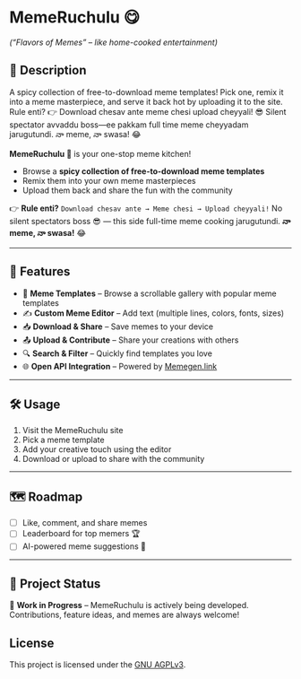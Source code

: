 # MemeRuchulu 😋
*(“Flavors of Memes” – like home-cooked entertainment)*

## 📖 Description

A spicy collection of free-to-download meme templates! Pick one, remix it into a meme masterpiece, and serve it back hot by uploading it to the site. Rule enti? 👉 Download chesav ante meme chesi upload cheyyali! 😎 Silent spectator avvaddu boss—ee pakkam full time meme cheyyadam jarugutundi. నా meme, నా swasa! 😂

**MemeRuchulu 🍛** is your one-stop meme kitchen!

* Browse a **spicy collection of free-to-download meme templates**
* Remix them into your own meme masterpieces
* Upload them back and share the fun with the community

👉 **Rule enti?**
`Download chesav ante → Meme chesi → Upload cheyyali!`
No silent spectators boss 😎 — this side full-time meme cooking jarugutundi.
**నా meme, నా swasa!** 😂

---

## 🚀 Features

* 🎨 **Meme Templates** – Browse a scrollable gallery with popular meme templates
* ✍️ **Custom Meme Editor** – Add text (multiple lines, colors, fonts, sizes)
* 📥 **Download & Share** – Save memes to your device
* 📤 **Upload & Contribute** – Share your creations with others
* 🔍 **Search & Filter** – Quickly find templates you love
* 🌐 **Open API Integration** – Powered by [Memegen.link](https://api.memegen.link/templates)

---

## 🛠️ Usage

1. Visit the MemeRuchulu site
2. Pick a meme template
3. Add your creative touch using the editor
4. Download or upload to share with the community

---

## 🗺️ Roadmap

* [ ] Like, comment, and share memes
* [ ] Leaderboard for top memers 🏆
* [ ] AI-powered meme suggestions 🤖

---

## 📌 Project Status

🔄 **Work in Progress** – MemeRuchulu is actively being developed.
Contributions, feature ideas, and memes are always welcome!

## License

This project is licensed under the [GNU AGPLv3](./LICENSE).


